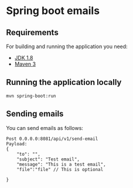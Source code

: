 # Spring boot emails

## Requirements

For building and running the application you need:

- [JDK 1.8](http://www.oracle.com/technetwork/java/javase/downloads/jdk8-downloads-2133151.html)
- [Maven 3](https://maven.apache.org)

## Running the application locally

```shell
mvn spring-boot:run
```
## Sending emails

You can send emails as follows:

```shell
Post 0.0.0.0:8081/api/v1/send-email
Payload:
{
    "to": "",
    "subject": "Test email",
    "message": "This is a test email",
    "file":"file" // This is optional
    
}

```

